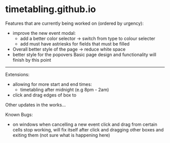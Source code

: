 # timetabling.github.io
Features that are currently being worked on (ordered by urgency):
- improve the new event modal:
   - add a better color selector -> switch from type to colour selecter
   - add must have astriesks for fields that must be filled
- Overall better style of the page -> reduce white space
- better style for the popovers
Basic page design and functionality will finish by this point
-------------------------------------------
Extensions:
- allowing for more start and end times:
   - timetabling after midnight (e.g 8pm - 2am)
- click and drag edges of box to 

Other updates in the works...

Known Bugs:
- on windows when cancelling a new event click and drag from certain cells stop working, will fix itself after click and dragging other boxes and exiting them (not sure what is happening here)

